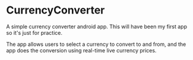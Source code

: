 # CurrencyConverter
A simple currency converter android app. This will have been my first app so it's just for practice.

The app allows users to select a currency to convert to and from, and the app does the conversion using real-time live currency prices.
